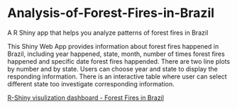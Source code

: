 # Analysis-of-Forest-Fires-in-Brazil
A R Shiny app that helps you analyze patterns of forest fires in Brazil

This Shiny Web App provides information about forest fires happened in Brazil, including year happened, state, month, number of times forest fires happened and specific date forest fires happended. There are two line plots by number and by state. Users can choose year and state to display the responding information. There is an interactive table where user can select different state too investigate corresponding information.

[R-Shiny visulization dashboard - Forest Fires in Brazil](https://aurora-hyc.shinyapps.io/yucong_hu_individual_projct/)
